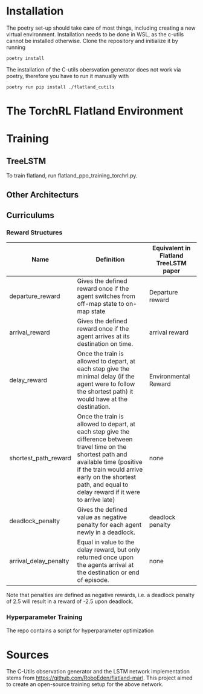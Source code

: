 # Installation

The poetry set-up should take care of most things, including creating a new virtual environment. Installation needs to be done in WSL, as the c-utils cannot be installed otherwise. Clone the repository and initialize it by running

```shell
poetry install
```

The installation of the C-utils obersvation generator does not work via poetry, therefore you have to run it manually with

```shell
poetry run pip install ./flatland_cutils
```

# The TorchRL Flatland Environment

# Training

## TreeLSTM
To train flatland, run flatland_ppo_training_torchrl.py.

## Other Architecturs

## Curriculums

### Reward Structures

| Name                  | Definition                                                                                                                                                                                                                                              | Equivalent in Flatland TreeLSTM paper |
|-----------------------|---------------------------------------------------------------------------------------------------------------------------------------------------------------------------------------------------------------------------------------------------------|---------------------------------------|
| departure_reward      | Gives the defined reward once if the agent switches from off-map state to on-map state                                                                                                                                                                  | Departure reward                      |
| arrival_reward        | Gives the defined reward once if the agent arrives at its destination on time.                                                                                                                                                                          | arrival reward                        |
| delay_reward          | Once the train is allowed to depart, at each step give the minimal delay (if the agent were to follow the shortest path) it would have at the destination.                                                                                              | Environmental Reward                  |
| shortest_path_reward  | Once the train is allowed to depart, at each step give the difference between travel time on the shortest path and available  time (positive if the train would arrive early on the shortest path, and equal to delay reward if it were to arrive late) | none                                  |
| deadlock_penalty      | Gives the defined value as negative penalty for each agent newly in a deadlock.                                                                                                                                                                         | deadlock penalty                      |
| arrival_delay_penalty | Equal in value to the delay reward, but only returned once upon the agents arrival at the destination or end of episode.                                                                                                                                | none                                  |
Note that penalties are defined as negative rewards, i.e. a deadlock penalty of 2.5 will result in a reward of -2.5 upon deadlock. 

### Hyperparameter Training

The repo contains a script for hyperparameter optimization 

# Sources

The C-Utils observation generator and the LSTM network implementation stems from https://github.com/RoboEden/flatland-marl.
This project aimed to create an open-source training setup for the above network.